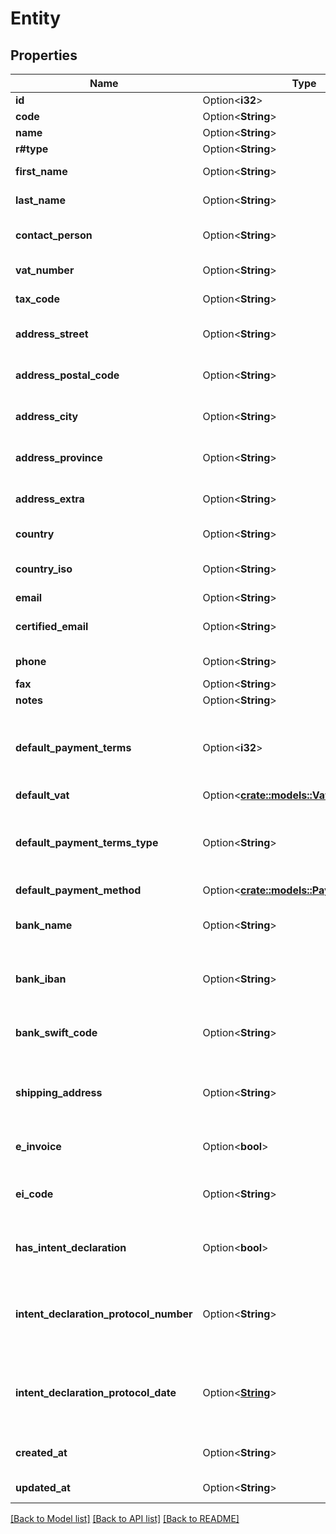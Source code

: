 # Entity

## Properties

Name | Type | Description | Notes
------------ | ------------- | ------------- | -------------
**id** | Option<**i32**> | Entity id | [optional]
**code** | Option<**String**> | Entity code | [optional]
**name** | Option<**String**> | Entity name | [optional]
**r#type** | Option<**String**> | Entity type | [optional]
**first_name** | Option<**String**> | Entity first name | [optional]
**last_name** | Option<**String**> | Entity last name | [optional]
**contact_person** | Option<**String**> | Entity contact person | [optional]
**vat_number** | Option<**String**> | Entity vat number | [optional]
**tax_code** | Option<**String**> | Entity tax code | [optional]
**address_street** | Option<**String**> | Entitity address street | [optional]
**address_postal_code** | Option<**String**> | Entity address postal code | [optional]
**address_city** | Option<**String**> | Entity address city | [optional]
**address_province** | Option<**String**> | Entity address province | [optional]
**address_extra** | Option<**String**> | Entity address extra info | [optional]
**country** | Option<**String**> | Entity country | [optional]
**country_iso** | Option<**String**> | Entity country iso code | [optional]
**email** | Option<**String**> | Entity email | [optional]
**certified_email** | Option<**String**> | Entity certified email | [optional]
**phone** | Option<**String**> | Entity phone | [optional]
**fax** | Option<**String**> | Entity fax | [optional]
**notes** | Option<**String**> | Entity extra | [optional]
**default_payment_terms** | Option<**i32**> | [Only for client] Client default payment terms | [optional]
**default_vat** | Option<[**crate::models::VatType2**](VatType_2.md)> |  | [optional]
**default_payment_terms_type** | Option<**String**> | [Only for client] Client default payment terms type | [optional][default to Standard]
**default_payment_method** | Option<[**crate::models::PaymentMethod2**](PaymentMethod_2.md)> |  | [optional]
**bank_name** | Option<**String**> | [Only for client] Client bank name | [optional]
**bank_iban** | Option<**String**> | [Only for client] Client bank iban | [optional]
**bank_swift_code** | Option<**String**> | [Only for client] Client bank swift code | [optional]
**shipping_address** | Option<**String**> | [Only for client] Client Shipping address | [optional]
**e_invoice** | Option<**bool**> | [Only for client] Use e-invoices. | [optional]
**ei_code** | Option<**String**> | [Only for client] E-invoices code. | [optional]
**has_intent_declaration** | Option<**bool**> | [Only for client] Has intent declaration. | [optional]
**intent_declaration_protocol_number** | Option<**String**> | [Only for client] Client intent declaration protocol number | [optional]
**intent_declaration_protocol_date** | Option<[**String**](string.md)> | [Only for client] Client intent declaration protocol date | [optional]
**created_at** | Option<**String**> | Entity creation date | [optional]
**updated_at** | Option<**String**> | Entity last update date | [optional]

[[Back to Model list]](../README.md#documentation-for-models) [[Back to API list]](../README.md#documentation-for-api-endpoints) [[Back to README]](../README.md)


